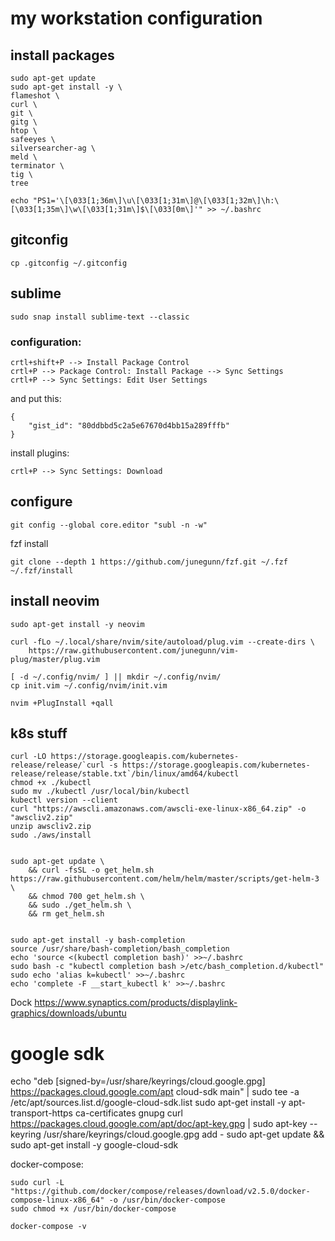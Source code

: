 # my workstation configuration

## install packages
```
sudo apt-get update
sudo apt-get install -y \
flameshot \
curl \
git \
gitg \
htop \
safeeyes \
silversearcher-ag \
meld \
terminator \
tig \
tree
```


```
echo "PS1='\[\033[1;36m\]\u\[\033[1;31m\]@\[\033[1;32m\]\h:\[\033[1;35m\]\w\[\033[1;31m\]$\[\033[0m\]'" >> ~/.bashrc
```

## gitconfig

```
cp .gitconfig ~/.gitconfig
```

## sublime
```
sudo snap install sublime-text --classic
```

### configuration:
```
crtl+shift+P --> Install Package Control
crtl+P --> Package Control: Install Package --> Sync Settings
crtl+P --> Sync Settings: Edit User Settings
```
and put this:
```
{
    "gist_id": "80ddbbd5c2a5e67670d4bb15a289fffb"
}

```
install plugins:
```
crtl+P --> Sync Settings: Download
```

## configure

```
git config --global core.editor "subl -n -w"
```


fzf install
```
git clone --depth 1 https://github.com/junegunn/fzf.git ~/.fzf
~/.fzf/install
```

## install neovim

```
sudo apt-get install -y neovim

curl -fLo ~/.local/share/nvim/site/autoload/plug.vim --create-dirs \
    https://raw.githubusercontent.com/junegunn/vim-plug/master/plug.vim

[ -d ~/.config/nvim/ ] || mkdir ~/.config/nvim/
cp init.vim ~/.config/nvim/init.vim

nvim +PlugInstall +qall
```

## k8s stuff

```
curl -LO https://storage.googleapis.com/kubernetes-release/release/`curl -s https://storage.googleapis.com/kubernetes-release/release/stable.txt`/bin/linux/amd64/kubectl
chmod +x ./kubectl
sudo mv ./kubectl /usr/local/bin/kubectl
kubectl version --client
curl "https://awscli.amazonaws.com/awscli-exe-linux-x86_64.zip" -o "awscliv2.zip"
unzip awscliv2.zip
sudo ./aws/install


sudo apt-get update \
    && curl -fsSL -o get_helm.sh https://raw.githubusercontent.com/helm/helm/master/scripts/get-helm-3 \
    && chmod 700 get_helm.sh \
    && sudo ./get_helm.sh \
    && rm get_helm.sh


sudo apt-get install -y bash-completion
source /usr/share/bash-completion/bash_completion
echo 'source <(kubectl completion bash)' >>~/.bashrc
sudo bash -c "kubectl completion bash >/etc/bash_completion.d/kubectl"
sudo echo 'alias k=kubectl' >>~/.bashrc
echo 'complete -F __start_kubectl k' >>~/.bashrc
```




Dock
https://www.synaptics.com/products/displaylink-graphics/downloads/ubuntu

# google sdk
echo "deb [signed-by=/usr/share/keyrings/cloud.google.gpg] https://packages.cloud.google.com/apt cloud-sdk main" | sudo tee -a /etc/apt/sources.list.d/google-cloud-sdk.list
sudo apt-get install -y apt-transport-https ca-certificates gnupg
curl https://packages.cloud.google.com/apt/doc/apt-key.gpg | sudo apt-key --keyring /usr/share/keyrings/cloud.google.gpg add -
sudo apt-get update && sudo apt-get install -y google-cloud-sdk



docker-compose:
```
sudo curl -L "https://github.com/docker/compose/releases/download/v2.5.0/docker-compose-linux-x86_64" -o /usr/bin/docker-compose
sudo chmod +x /usr/bin/docker-compose

docker-compose -v
```

